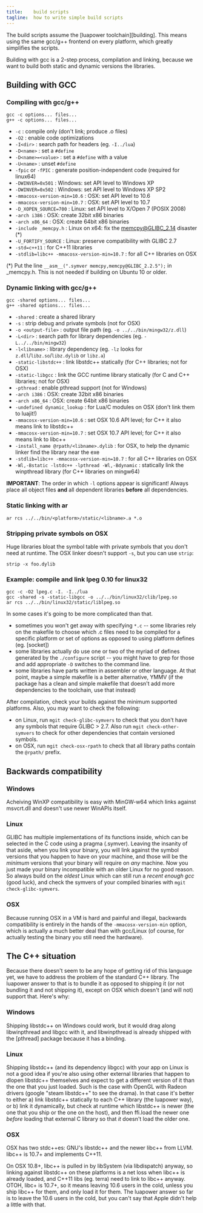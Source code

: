 ```yaml
---
title:    build scripts
tagline:  how to write simple build scripts
---
```


The build scripts assume the [luapower toolchain][building].
This means using the same gcc/g++ frontend on every platform, which
greatly simplifies the scripts.

Building with gcc is a 2-step process, compilation and linking, 
because we want to build both static and dynamic versions the libraries.

## Building with GCC

### Compiling with gcc/g++

	gcc -c options... files...
	g++ -c options... files...

  * `-c`                         : compile only (don't link; produce .o files)
  * `-O2`                        : enable code optimizations
  * `-I<dir>`                    : search path for headers (eg. `-I../lua`)
  * `-D<name>`                   : set a `#define`
  * `-D<name>=<value>`           : set a `#define` with a value
  * `-U<name>`                   : unset `#define`
  * `-fpic` or `-fPIC`           : generate position-independent code (required for linux64)
  * `-DWINVER=0x501`             : Windows: set API level to Windows XP
  * `-DWINVER=0x502`             : Windows: set API level to Windows XP SP2
  * `-mmacosx-version-min=10.6`  : OSX: set API level to 10.6
  * `-mmacosx-version-min=10.7`  : OSX: set API level to 10.7
  * `-D_XOPEN_SOURCE=700`        : Linux: set API level to X/Open 7 (POSIX 2008)
  * `-arch i386`                 : OSX: create 32bit x86 binaries
  * `-arch x86_64`               : OSX: create 64bit x86 binaries
  * `-include _memcpy.h`         : Linux on x64: fix the memcpy@GLIBC_2.14 disaster (*)
  * `-U_FORTIFY_SOURCE`          : Linux: preserve compatibility with GLIBC 2.7
  * `-std=c++11`                 : for C++11 libraries
  * `-stdlib=libc++ -mmacosx-version-min=10.7` : for all C++ libraries on OSX

 (*) Put the line `__asm__(".symver memcpy,memcpy@GLIBC_2.2.5");` in _memcpy.h.
 This is not needed if building on Ubuntu 10 or older.

### Dynamic linking with gcc/g++

	gcc -shared options... files...
	g++ -shared options... files...

  * `-shared`                    : create a shared library
  * `-s`                         : strip debug and private symbols (not for OSX)
  * `-o <output-file>`           : output file path (eg. `-o ../../bin/mingw32/z.dll`)
  * `-L<dir>`                    : search path for library dependencies (eg. `-L../../bin/mingw32`)
  * `-l<libname>`                : library dependency (eg. `-lz` looks for `z.dll`/`libz.so`/`libz.dylib` or `libz.a`)
  * `-static-libstdc++`          : link libstdc++ statically (for C++ libraries; not for OSX)
  * `-static-libgcc`             : link the GCC runtime library statically (for C and C++ libraries; not for OSX)
  * `-pthread`                   : enable pthread support (not for Windows)
  * `-arch i386`                 : OSX: create 32bit x86 binaries
  * `-arch x86_64`               : OSX: create 64bit x86 binaries
  * `-undefined dynamic_lookup`  : for Lua/C modules on OSX (don't link them to luajit!)
  * `-mmacosx-version-min=10.6`  : set OSX 10.6 API level; for C++ it also means link to libstdc++
  * `-mmacosx-version-min=10.7`  : set OSX 10.7 API level; for C++ it also means link to libc++
  * `-install_name @rpath/<libname>.dylib` : for OSX, to help the dynamic linker find the library near the exe
  * `-stdlib=libc++ -mmacosx-version-min=10.7` : for all C++ libraries on OSX
  * `-Wl,-Bstatic -lstdc++ -lpthread -Wl,-Bdynamic` : statically link the winpthread library (for C++ libraries on mingw64)

__IMPORTANT__: The order in which `-l` options appear is significant!
Always place all object files __and__ all dependent libraries __before__
all dependencies.

### Static linking with ar

	ar rcs ../../bin/<platform>/static/<libname>.a *.o

### Stripping private symbols on OSX

Huge libraries bloat the symbol table with private symbols that you don't need
at runtime. The OSX linker doesn't support `-s`, but you can use `strip`:

	strip -x foo.dylib

### Example: compile and link lpeg 0.10 for linux32

	gcc -c -O2 lpeg.c -I. -I../lua
	gcc -shared -s -static-libgcc -o ../../bin/linux32/clib/lpeg.so
	ar rcs ../../bin/linux32/static/liblpeg.so

In some cases it's going to be more complicated than that.

  * sometimes you won't get away with specifying `*.c` -- some libraries rely
  on the makefile to choose which .c files need to be compiled for a
  specific platform or set of options as opposed to using platform defines
  (eg. [socket])
  * some libraries actually do use one or two of the myriad of defines
  generated by the `./configure` script -- you might have to grep for those
  and add appropriate `-D` switches to the command line.
  * some libraries have parts written in assembler or other language.
  At that point, maybe a simple makefile is a better alternative, YMMV
  (if the package has a clean and simple makefile that doesn't add more
  dependencies to the toolchain, use that instead)

After compilation, check your builds against the minimum supported platforms.
Also, you may want to check the following:

  * on Linux, run `mgit check-glibc-symvers` to check that you don't have
  any symbols that require GLIBC > 2.7. Also run `mgit check-other-symvers`
  to check for other dependencies that contain versioned symbols.
  * on OSX, run `mgit check-osx-rpath` to check that all library paths
  contain the `@rpath/` prefix.

## Backwards compatibility

### Windows

Acheiving WinXP compatibility is easy with MinGW-w64 which links against
msvcrt.dll and doesn't use newer WinAPIs itself.

### Linux

GLIBC has multiple implementations of its functions inside, which can be
selected in the C code using a pragma (.symver). Leaving the insanity of that
aside, when you link your binary, you will link against the symbol versions
that you happen to have on your machine, and those will be the _minimum_
versions that your binary will require on _any_ machine. Now you just made
your binary incompatible with an older Linux for no good reason. So always
build on the _oldest_ Linux which can still run a _recent enough gcc_
(good luck), and check the symvers of your compiled binaries with 
`mgit check-glibc-symvers`.

### OSX

Because running OSX in a VM is hard and painful and illegal, 
backwards compatibility is entirely in the hands of the 
`-mmacosx-version-min` option, which is actually a much better deal
than with gcc/Linux (of course, for actually testing the binary
you still need the hardware).

## The C++ situation

Because there doesn't seem to be any hope of getting rid of this 
language yet, we have to address the problem of the standard C++ library.
The luapower answer to that is to bundle it as opposed to shipping it 
(or not bundling it and not shipping it), except on OSX which 
doesn't (and will not) support that. Here's why:

### Windows

Shipping libstdc++ on Windows could work, but it would drag along
libwinpthread and libgcc with it, and libwinpthread is already shipped 
with the [pthread] package because it has a binding.

### Linux

Shipping libstdc++ (and its dependency libgcc) with your app
on Linux is not a good idea if you're also using other external libraries
that happen to dlopen libstdc++ themselves and expect to get a different
version of it than the one that you just loaded. Such is the case with
OpenGL with Radeon drivers (google "steam libstdc++" to see the drama).
In that case it's better to either
a) link libstdc++ statically to each C++ library (the luapower way), or
b) link it dynamically, but check at runtime which libstdc++ is newer
(the one that you ship or the one on the host), and then ffi.load
the newer one _before_  loading that external C library so that _it_
doesn't load the older one.

### OSX

OSX has two stdc++es: GNU's libstdc++ and the newer libc++ from LLVM.
libc++ is 10.7+ and implements C++11.

On OSX 10.8+, libc++ is pulled in by libSystem (via libdispatch) anyway,
so linking against libstdc++ on these platforms is a net loss when libc++
is already loaded, and C++11 libs (eg. terra) need to link to 
libc++ anyway. OTOH, libc+ is 10.7+, so it means leaving 10.6 users 
in the cold, unless you ship libc++ for them, and only load it for them.
The luapower answer so far is to leave the 10.6 users in the cold,
but you can't say that Apple didn't help a little with that.
